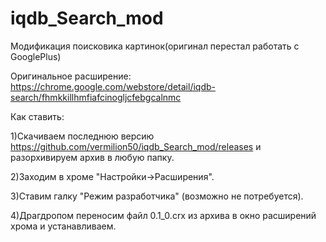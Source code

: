 # iqdb_Search_mod
Модификация поисковика картинок(оригинал перестал работать с GooglePlus)

Оригинальное расширение: https://chrome.google.com/webstore/detail/iqdb-search/fhmkkillhmfiafcinogljcfebgcalnmc

Как ставить:

1)Скачиваем последнюю версию https://github.com/vermilion50/iqdb_Search_mod/releases и разорхивируем архив в любую папку.

2)Заходим в хроме "Настройки->Расширения".

3)Ставим галку "Режим разработчика" (возможно не потребуется).

4)Драгдропом переносим файл 0.1_0.crx из архива в окно расширений хрома и устанавливаем.
